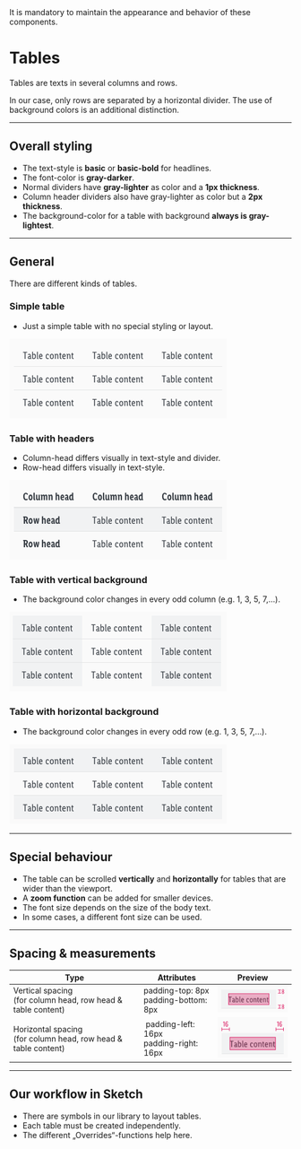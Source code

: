 <AlertWarning alertHeadline="Not modifiable">
It is mandatory to maintain the appearance and behavior of these components.
</AlertWarning>

# Tables

Tables are texts in several columns and rows.

In our case, only rows are separated by a horizontal divider. The use of background colors is an additional distinction.

---

## Overall styling

- The text-style is **basic** or **basic-bold** for headlines.
- The font-color is **gray-darker**.
- Normal dividers have **gray-lighter** as color and a **1px thickness**.
- Column header dividers also have gray-lighter as color but a **2px thickness**.
- The background-color for a table with background **always is gray-lightest**.


---

## General

There are different kinds of tables.

### Simple table

- Just a simple table with no special styling or layout.

![Simple table](assets/styles/simple-table@1x.png)

### Table with headers

- Column-head differs visually in text-style and divider.
- Row-head differs visually in text-style.

![With headers](assets/styles/tables-with-headers@1x.png)

### Table with vertical background

- The background color changes in every odd column (e.g. 1, 3, 5, 7,…).

![Vertical background](assets/styles/table-with-vertical-background@1x.png)

### Table with horizontal background

- The background color changes in every odd row (e.g. 1, 3, 5, 7,…).

![Horizontal background](assets/styles/table-with-horizontal-background@1x.png)

---

## Special behaviour

- The table can be scrolled **vertically** and **horizontally** for tables that are wider than the viewport.
- A **zoom function** can be added for smaller devices.
- The font size depends on the size of the body text.
- In some cases, a different font size can be used.

---

## Spacing & measurements

| Type | Attributes | Preview |
|---|---|---|
| Vertical spacing<br>(for column head, row head & table content) | padding-top: 8px<br>padding-bottom: 8px | ![Vertical spacing: table content](assets/measurements/vertical-1@1x.png) |
| Horizontal spacing<br>(for column head, row head & table content) | padding-left: 16px<br>padding-right: 16px | ![Horizontal spacing: table content](assets/measurements/horizontal-1@1x.png) |

---

## Our workflow in Sketch

- There are symbols in our library to layout tables.
- Each table must be created independently.
- The different „Overrides“-functions help here.
